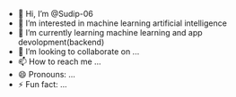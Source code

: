 - 👋 Hi, I’m @Sudip-06
- 👀 I’m interested in machine learning artificial intelligence
- 🌱 I’m currently learning machine learning and app devolopment(backend)
- 💞️ I’m looking to collaborate on ...
- 📫 How to reach me ...
- 😄 Pronouns: ...
- ⚡ Fun fact: ...

<!---
Sudip-06/Sudip-06 is a ✨ special ✨ repository because its `README.md` (this file) appears on your GitHub profile.
You can click the Preview link to take a look at your changes.
--->
